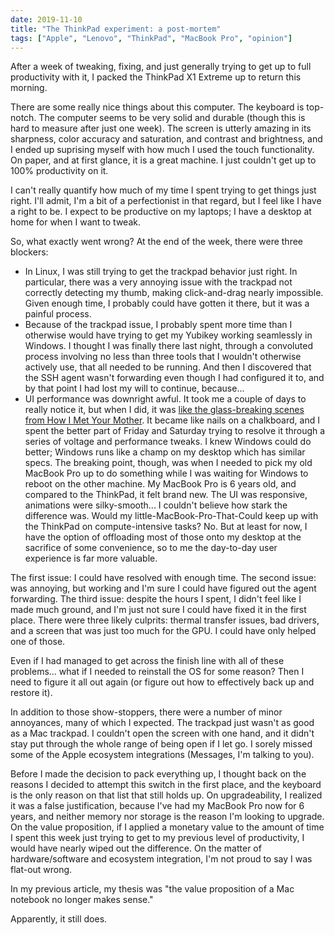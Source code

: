 ```yaml
---
date: 2019-11-10
title: "The ThinkPad experiment: a post-mortem"
tags: ["Apple", "Lenovo", "ThinkPad", "MacBook Pro", "opinion"]
---
```


After a week of tweaking, fixing, and just generally trying to get up to full productivity with it, I packed the ThinkPad X1 Extreme up to return this morning.

There are some really nice things about this computer. The keyboard is top-notch. The computer seems to be very solid and durable (though this is hard to measure after just one week). The screen is utterly amazing in its sharpness, color accuracy and saturation, and contrast and brightness, and I ended up suprising myself with how much I used the touch functionality. On paper, and at first glance, it is a great machine. I just couldn't get up to 100% productivity on it.

I can't really quantify how much of my time I spent trying to get things just right. I'll admit, I'm a bit of a perfectionist in that regard, but I feel like I have a right to be. I expect to be productive on my laptops; I have a desktop at home for when I want to tweak.

So, what exactly went wrong? At the end of the week, there were three blockers:

* In Linux, I was still trying to get the trackpad behavior just right. In particular, there was a very annoying issue with the trackpad not correctly detecting my thumb, making click-and-drag nearly impossible. Given enough time, I probably could have gotten it there, but it was a painful process.
* Because of the trackpad issue, I probably spent more time than I otherwise would have trying to get my Yubikey working seamlessly in Windows. I thought I was finally there last night, through a convoluted process involving no less than three tools that I wouldn't otherwise actively use, that all needed to be running. And then I discovered that the SSH agent wasn't forwarding even though I had configured it to, and by that point I had lost my will to continue, because...
* UI performance was downright awful. It took me a couple of days to really notice it, but when I did, it was [like the glass-breaking scenes from How I Met Your Mother](https://www.youtube.com/watch?v=BcmFkmDcFac). It became like nails on a chalkboard, and I spent the better part of Friday and Saturday trying to resolve it through a series of voltage and performance tweaks. I knew Windows could do better; Windows runs like a champ on my desktop which has similar specs. The breaking point, though, was when I needed to pick my old MacBook Pro up to do something while I was waiting for Windows to reboot on the other machine. My MacBook Pro is 6 years old, and compared to the ThinkPad, it felt brand new. The UI was responsive, animations were silky-smooth... I couldn't believe how stark the difference was. Would my little-MacBook-Pro-That-Could keep up with the ThinkPad on compute-intensive tasks? No. But at least for now, I have the option of offloading most of those onto my desktop at the sacrifice of some convenience, so to me the day-to-day user experience is far more valuable.

The first issue: I could have resolved with enough time. The second issue: was annoying, but working and I'm sure I could have figured out the agent forwarding. The third issue: despite the hours I spent, I didn't feel like I made much ground, and I'm just not sure I could have fixed it in the first place. There were three likely culprits: thermal transfer issues, bad drivers, and a screen that was just too much for the GPU. I could have only helped one of those.

Even if I had managed to get across the finish line with all of these problems... what if I needed to reinstall the OS for some reason? Then I need to figure it all out again (or figure out how to effectively back up and restore it).

In addition to those show-stoppers, there were a number of minor annoyances, many of which I expected. The trackpad just wasn't as good as a Mac trackpad. I couldn't open the screen with one hand, and it didn't stay put through the whole range of being open if I let go. I sorely missed some of the Apple ecosystem integrations (Messages, I'm talking to you). 

Before I made the decision to pack everything up, I thought back on the reasons I decided to attempt this switch in the first place, and the keyboard is the only reason on that list that still holds up. On upgradeability, I realized it was a false justification, because I've had my MacBook Pro now for 6 years, and neither memory nor storage is the reason I'm looking to upgrade. On the value proposition, if I applied a monetary value to the amount of time I spent this week just trying to get to my previous level of productivity, I would have nearly wiped out the difference. On the matter of hardware/software and ecosystem integration, I'm not proud to say I was flat-out wrong.

In my previous article, my thesis was "the value proposition of a Mac notebook no longer makes sense." 

Apparently, it still does.